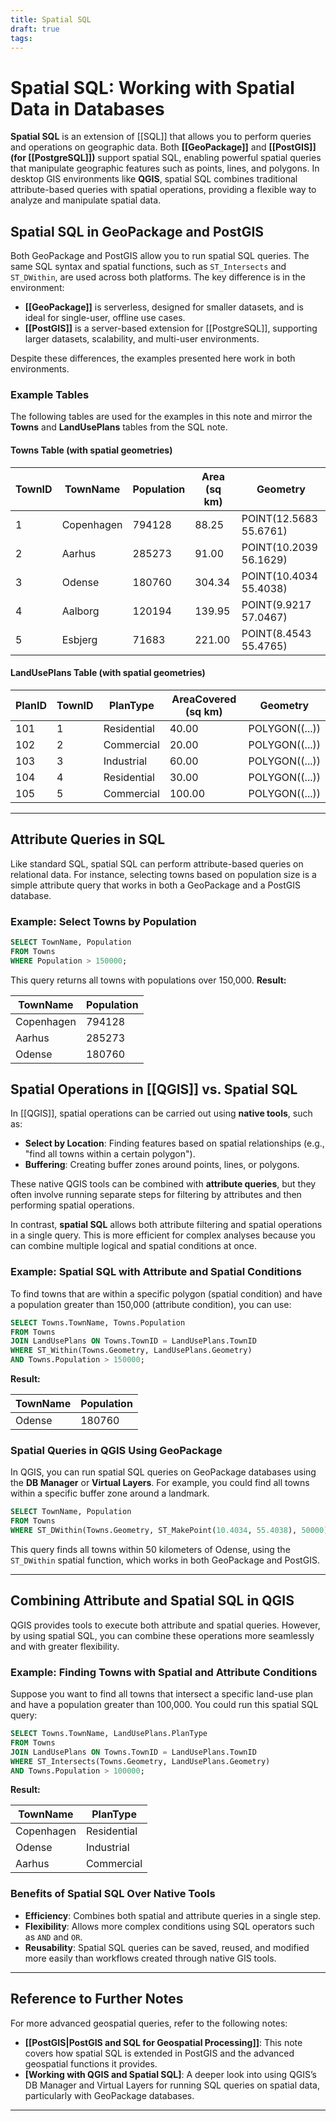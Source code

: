 ```yaml
---
title: Spatial SQL
draft: true
tags:
---
```



# Spatial SQL: Working with Spatial Data in Databases

**Spatial SQL** is an extension of [[SQL]] that allows you to perform queries and operations on geographic data. Both **[[GeoPackage]]** and **[[PostGIS]] (for [[PostgreSQL]])** support spatial SQL, enabling powerful spatial queries that manipulate geographic features such as points, lines, and polygons. In desktop GIS environments like **QGIS**, spatial SQL combines traditional attribute-based queries with spatial operations, providing a flexible way to analyze and manipulate spatial data.

## Spatial SQL in GeoPackage and PostGIS

Both GeoPackage and PostGIS allow you to run spatial SQL queries. The same SQL syntax and spatial functions, such as `ST_Intersects` and `ST_DWithin`, are used across both platforms. The key difference is in the environment:
- **[[GeoPackage]]** is serverless, designed for smaller datasets, and is ideal for single-user, offline use cases.
- **[[PostGIS]]** is a server-based extension for [[PostgreSQL]], supporting larger datasets, scalability, and multi-user environments.

Despite these differences, the examples presented here work in both environments.

### Example Tables

The following tables are used for the examples in this note and mirror the **Towns** and **LandUsePlans** tables from the SQL note.

#### Towns Table (with spatial geometries)

| TownID | TownName     | Population | Area (sq km) | Geometry                    |
|--------|--------------|------------|--------------|-----------------------------|
| 1      | Copenhagen   | 794128     | 88.25        | POINT(12.5683 55.6761)      |
| 2      | Aarhus       | 285273     | 91.00        | POINT(10.2039 56.1629)      |
| 3      | Odense       | 180760     | 304.34       | POINT(10.4034 55.4038)      |
| 4      | Aalborg      | 120194     | 139.95       | POINT(9.9217 57.0467)       |
| 5      | Esbjerg      | 71683      | 221.00       | POINT(8.4543 55.4765)       |

#### LandUsePlans Table (with spatial geometries)

| PlanID | TownID | PlanType    | AreaCovered (sq km) | Geometry                     |
|--------|--------|-------------|---------------------|------------------------------|
| 101    | 1      | Residential | 40.00               | POLYGON((...))               |
| 102    | 2      | Commercial  | 20.00               | POLYGON((...))               |
| 103    | 3      | Industrial  | 60.00               | POLYGON((...))               |
| 104    | 4      | Residential | 30.00               | POLYGON((...))               |
| 105    | 5      | Commercial  | 100.00              | POLYGON((...))               |

---

## Attribute Queries in SQL

Like standard SQL, spatial SQL can perform attribute-based queries on relational data. For instance, selecting towns based on population size is a simple attribute query that works in both a GeoPackage and a PostGIS database.

### Example: Select Towns by Population

```sql
SELECT TownName, Population
FROM Towns
WHERE Population > 150000;
```

This query returns all towns with populations over 150,000. **Result:**

| TownName     | Population |
|--------------|------------|
| Copenhagen   | 794128     |
| Aarhus       | 285273     |
| Odense       | 180760     |

## Spatial Operations in [[QGIS]] vs. Spatial SQL

In [[QGIS]], spatial operations can be carried out using **native tools**, such as:
- **Select by Location**: Finding features based on spatial relationships (e.g., "find all towns within a certain polygon").
- **Buffering**: Creating buffer zones around points, lines, or polygons.

These native QGIS tools can be combined with **attribute queries**, but they often involve running separate steps for filtering by attributes and then performing spatial operations.

In contrast, **spatial SQL** allows both attribute filtering and spatial operations in a single query. This is more efficient for complex analyses because you can combine multiple logical and spatial conditions at once.

### Example: Spatial SQL with Attribute and Spatial Conditions

To find towns that are within a specific polygon (spatial condition) and have a population greater than 150,000 (attribute condition), you can use:

```sql
SELECT Towns.TownName, Towns.Population
FROM Towns
JOIN LandUsePlans ON Towns.TownID = LandUsePlans.TownID
WHERE ST_Within(Towns.Geometry, LandUsePlans.Geometry)
AND Towns.Population > 150000;
```

**Result:**

| TownName     | Population |
|--------------|------------|
| Odense       | 180760     |

### Spatial Queries in QGIS Using GeoPackage

In QGIS, you can run spatial SQL queries on GeoPackage databases using the **DB Manager** or **Virtual Layers**. For example, you could find all towns within a specific buffer zone around a landmark.

```sql
SELECT TownName, Population
FROM Towns
WHERE ST_DWithin(Towns.Geometry, ST_MakePoint(10.4034, 55.4038), 50000);
```

This query finds all towns within 50 kilometers of Odense, using the `ST_DWithin` spatial function, which works in both GeoPackage and PostGIS.

---

## Combining Attribute and Spatial SQL in QGIS

QGIS provides tools to execute both attribute and spatial queries. However, by using spatial SQL, you can combine these operations more seamlessly and with greater flexibility.

### Example: Finding Towns with Spatial and Attribute Conditions

Suppose you want to find all towns that intersect a specific land-use plan and have a population greater than 100,000. You could run this spatial SQL query:

```sql
SELECT Towns.TownName, LandUsePlans.PlanType
FROM Towns
JOIN LandUsePlans ON Towns.TownID = LandUsePlans.TownID
WHERE ST_Intersects(Towns.Geometry, LandUsePlans.Geometry)
AND Towns.Population > 100000;
```

**Result:**

| TownName   | PlanType    |
|------------|-------------|
| Copenhagen | Residential |
| Odense     | Industrial  |
| Aarhus     | Commercial  |

### Benefits of Spatial SQL Over Native Tools

- **Efficiency**: Combines both spatial and attribute queries in a single step.
- **Flexibility**: Allows more complex conditions using SQL operators such as `AND` and `OR`.
- **Reusability**: Spatial SQL queries can be saved, reused, and modified more easily than workflows created through native GIS tools.

---

## Reference to Further Notes

For more advanced geospatial queries, refer to the following notes:
- **[[PostGIS|PostGIS and SQL for Geospatial Processing]]**: This note covers how spatial SQL is extended in PostGIS and the advanced geospatial functions it provides.
- **[Working with QGIS and Spatial SQL]**: A deeper look into using QGIS’s DB Manager and Virtual Layers for running SQL queries on spatial data, particularly with GeoPackage databases.

---

